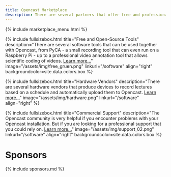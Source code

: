 ```yaml
---
title: Opencast Marketplace
description: There are several partners that offer free and professional tools and services around lecture recording and video management with Opencast.
---
```


{% include marketplace_menu.html %}

<!-- Lizenzen unsplash.com: https://unsplash.com/license -->

{% include fullsizebox.html
title="Free and Open-Source Tools"
description="There are several software tools that can be used together with Opencast, from PyCA - a small recording tool that can even run on a Raspberry Pi - up to a professional video annotation tool that allows scientific coding of videos. [Learn more...](/tools)"
image="/assets/img/free_gruen.png"
linkurl="/software"
align="right"
backgroundcolor=site.data.colors.box
%}

{% include fullsizebox.html
title="Hardware Vendors"
description="There are several hardware vendors that produce devices to record lectures based on a schedule and automatically upload them to Opencast. [Learn more...](/hardware)"
image="/assets/img/hardware.png"
linkurl="/software"
align="right"
%}

{% include fullsizebox.html
title="Commercial Support"
description="The Opencast community is very helpful if you encounter problems with your Opencast installation. But if you are looking for a professional support that you could rely on. [Learn more...](/support)"
image="/assets/img/support_02.png"
linkurl="/software"
align="right"
backgroundcolor=site.data.colors.box
%}

# Sponsors

{% include sponsors.md %}
